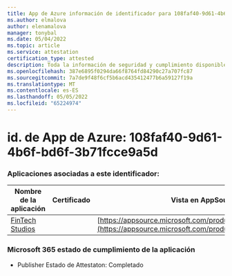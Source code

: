 ```yaml
---
title: App de Azure información de identificador para 108faf40-9d61-4b6f-bd6f-3b71fcce9a5d
ms.author: elmalova
author: elenamalova
manager: tonybal
ms.date: 05/04/2022
ms.topic: article
ms.service: attestation
certification_type: attested
description: Toda la información de seguridad y cumplimiento disponible para 108faf40-9d61-4b6f-bd6f-3b71fcce9a5d.
ms.openlocfilehash: 387e6895f0294da66f8764fd84290c27a707fc87
ms.sourcegitcommit: 7a7de9f48f6cf5b6acd435412477b6a59127f19a
ms.translationtype: MT
ms.contentlocale: es-ES
ms.lasthandoff: 05/05/2022
ms.locfileid: "65224974"
---
```

# <a name="azure-app-id-108faf40-9d61-4b6f-bd6f-3b71fcce9a5d"></a>id. de App de Azure: 108faf40-9d61-4b6f-bd6f-3b71fcce9a5d


### <a name="apps-associated-with-this-id"></a>Aplicaciones asociadas a este identificador:
| **Nombre de la aplicación** | **Certificado** | **Vista en AppSource** |
|--------------|---------------|-----------------------|
| [FinTech Studios](../forward/WA200003969.md) |  | [https://appsource.microsoft.com/product/office/WA200003969](https://appsource.microsoft.com/product/office/WA200003969) |

### <a name="microsoft-365-app-compliance-status"></a>Microsoft 365 estado de cumplimiento de la aplicación
- Publisher Estado de Attestaton: Completado
